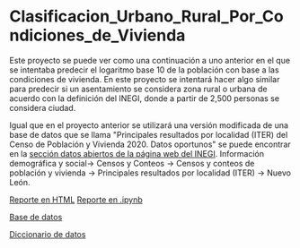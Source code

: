 # Clasificacion_Urbano_Rural_Por_Condiciones_de_Vivienda
Este proyecto se puede ver como una continuación a uno anterior en el que se intentaba predecir el logaritmo base 10 de la población con base a las condiciones de vivienda. En este proyecto se intentará hacer algo similar para predecir si un asentamiento se considera zona rural o urbana de acuerdo con la definición del INEGI, donde a partir de 2,500 personas se considera ciudad.

Igual que en el proyecto anterior se utilizará una versión modificada de una base de datos que se llama "Principales resultados por localidad (ITER) del Censo de Población y Vivienda 2020. Datos oportunos" se puede encontrar en la [sección datos abiertos de la página web del INEGI](https://www.inegi.org.mx/datosabiertos/). Información demográfica y social-> Censos y Conteos -> Censos y conteos de población y vivienda -> Principales resultados por localidad (ITER) -> Nuevo León.

[Reporte en HTML](RegLog.html)
[Reporte en .ipynb](https://github.com/Ethan-R-R/Clasificacion_Urbano_Rural_Por_Condiciones_de_Vivienda/blob/ce745ba7f00885df034907fd757cc60724aa2ac5/Reg%20Log.ipynb)

[Base de datos](https://github.com/Ethan-R-R/Clasificacion_Urbano_Rural_Por_Condiciones_de_Vivienda/blob/ce745ba7f00885df034907fd757cc60724aa2ac5/Reg%20Log.ipynb)

[Diccionario de datos](https://github.com/Ethan-R-R/Clasificacion_Urbano_Rural_Por_Condiciones_de_Vivienda/blob/ce745ba7f00885df034907fd757cc60724aa2ac5/diccionario_datos_iter_19CSV20.csv)
